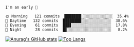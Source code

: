 <!--START_SECTION:productive-box-in-readme-->
```text
I'm an early 🐥

🌞 Morning   121 commits  ███████▍░░░░░░░░░░░░░  35.4%
🌆 Daytime   132 commits  ████████░░░░░░░░░░░░░  38.6%
🌃 Evening    61 commits  ███▋░░░░░░░░░░░░░░░░░  17.8%
🌚 Night      28 commits  █▋░░░░░░░░░░░░░░░░░░░   8.2%
```
<!--END_SECTION:productive-box-in-readme-->
[![Anurag's GitHub stats](https://github-readme-stats.vercel.app/api?username=tykeaboyloy&count_private=true&theme=vue-light&show_icons=true)](https://github.com/anuraghazra/github-readme-stats)
[![Top Langs](https://github-readme-stats.vercel.app/api/top-langs/?username=tykeaboyloy&layout=compact&theme=vue-light&langs_count=8)](https://github.com/anuraghazra/github-readme-stats)
